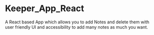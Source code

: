 # Keeper_App_React
A React based App which allows you to add Notes and delete them with user friendly UI and accessibility to add many notes as much you want.
